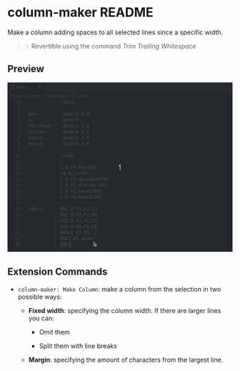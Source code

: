 # column-maker README

Make a column adding spaces to all selected lines since a specific width.

> 💡 Revertible using the command *Trim Trailing Whitespace*

## Preview
![Alt Text](./media/preview.gif)

## Extension Commands

* `column-maker: Make Column`: make a column from the selection in two possible ways: 
  
  *  **Fixed width**: specifying the column width. If there are larger lines you can:
  
       * Omit them

       * Split them with line breaks
  
  *  **Margin**: specifying the amount of characters from the largest line.